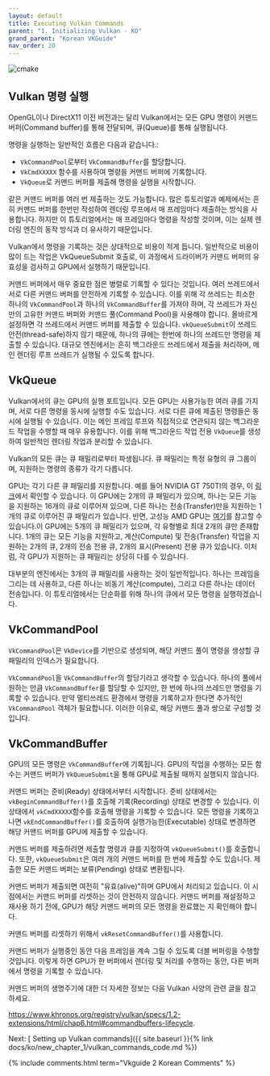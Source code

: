 ```yaml
---
layout: default
title: Executing Vulkan Commands
parent: "1. Initializing Vulkan - KO"
grand_parent: "Korean VKGuide"
nav_order: 20
---
```



![cmake]({{site.baseurl}}/diagrams/vkcommands.png)

## Vulkan 명령 실행
OpenGL이나 DirectX11 이전 버전과는 달리 Vulkan에서는 모든 GPU 명령이 커맨드 버퍼(Command buffer)를 통해 전달되며, 큐(Queue)를 통해 실행됩니다.

명령을 실행하는 일반적인 흐름은 다음과 같습니다.:
- `VkCommandPool`로부터 `VkCommandBuffer`를 할당합니다.
- `VkCmdXXXXX` 함수를 사용하여 명령을 커맨드 버퍼에 기록합니다.
- `VkQueue`로 커맨드 버퍼를 제출해 명령을 실행을 시작합니다.

같은 커맨드 버퍼를 여러 번 제출하는 것도 가능합니다. 많은 튜토리얼과 예제에서는 흔히 커맨드 버퍼를 한번만 작성하여 렌더링 루프에서 매 프레임마다 제출하는 방식을 사용합니다. 하지만 이 튜토리얼에서는 매 프레임마다 명령을 작성할 것이며, 이는 실제 렌더링 엔진의 동작 방식과 더 유사하기 때문입니다.

Vulkan에서 명령을 기록하는 것은 상대적으로 비용이 적게 듭니다. 일반적으로 비용이 많이 드는 작업은 VkQueueSubmit 호출로, 이 과정에서 드라이버가 커맨드 버퍼의 유효성을 검사하고 GPU에서 실행하기 때문입니다.

커맨드 버퍼에서 매우 중요한 점은 병렬로 기록할 수 있다는 것입니다. 여러 쓰레드에서 서로 다른 커맨드 버퍼를 안전하게 기록할 수 있습니다. 이를 위해 각 쓰레드는 최소한 하나의 `VkCommandPool`과 하나의 `VkCommandBuffer`를 가져야 하며, 각 쓰레드가 자신만의 고유한 커맨드 버퍼와 커맨드 풀(Command Pool)을 사용해야 합니다. 올바르게 설정하면 각 쓰레드에서 커맨드 버퍼를 제출할 수 있습니다. `vkQueueSubmit`이 쓰레드 안전(thread-safe)하지 않기 때문에, 하나의 큐에는 한번에 하나의 쓰레드만 명령을 제출할 수 있습니다. 대규모 엔진에서는 흔히 백그라운드 쓰레드에서 제출을 처리하며, 메인 렌더링 루프 쓰레드가 실행될 수 있도록 합니다.

## VkQueue
Vulkan에서의 큐는 GPU의 실행 포트입니다. 모든 GPU는 사용가능한 여러 큐를 가지며, 서로 다른 명령을 동시에 실행할 수도 있습니다. 서로 다른 큐에 제출된 명령들은 동시에 실행될 수 있습니다. 이는 메인 프레임 루프와 직접적으로 연관되지 않는 백그라운드 작업을 수행할 때 매우 유용합니다. 이를 위해 백그라운드 작업 전용 `VkQueue`를 생성하여 일반적인 렌더링 작업과 분리할 수 있습니다.

Vulkan의 모든 큐는 큐 패밀리로부터 파생됩니다. 큐 패밀리는 특정 유형의 큐 그룹이며, 지원하는 명령의 종류가 각기 다릅니다.

GPU는 각기 다른 큐 패밀리를 지원합니다. 예를 들어 NVIDIA GT 750TI의 경우, 이 [링크](https://vulkan.gpuinfo.org/displayreport.php?id=8859#queuefamilies)에서 확인할 수 있습니다. 이 GPU에는 2개의 큐 패밀리가 있으며, 하나는 모든 기능을 지원하는 16개의 큐로 이루어져 있으며, 다른 하나는 전송(Transfer)만을 지원하는 1개의 큐로 이루어진 큐 패밀리가 있습니다. 반면, 고성능 AMD GPU는 [여기](https://vulkan.gpuinfo.org/displayreport.php?id=24407#queuefamilies)를 참고할 수 있습니다.이 GPU에는 5개의 큐 패밀리가 있으며, 각 유형별로 최대 2개의 큐만 존재합니다. 1개의 큐는 모든 기능을 지원하고, 계산(Compute) 및 전송(Transfer) 작업을 지원하는 2개의 큐, 2개의 전송 전용 큐, 2개의 표시(Present) 전용 큐가 있습니다. 이처럼, 각 GPU가 지원하는 큐 패밀리는 상당히 다를 수 있습니다.

대부분의 엔진에서는 3개의 큐 패밀리를 사용하는 것이 일반적입니다. 하나는 프레임을 그리는 데 사용하고, 다른 하나는 비동기 계산(compute), 그리고 다른 하나는 데이터 전송입니다. 이 튜토리얼에서는 단순화를 위해 하나의 큐에서 모든 명령을 실행하겠습니다.

## VkCommandPool
`VkCommandPool`은 `VkDevice`를 기반으로 생성되며, 해당 커맨드 풀이 명령을 생성할 큐 패밀리의 인덱스가 필요합니다.

`VkCommandPool`을 `VkCommandBuffer`의 할당기라고 생각할 수 있습니다. 하나의 풀에서 원하는 만큼 `VkCommandBuffer`를 할당할 수 있지만, 한 번에 하나의 쓰레드만 명령을 기록할 수 있습니다. 만약 멀티쓰레드 환경에서 명령을 기록하고자 한다면 추가적인 `VkCommandPool` 객체가 필요합니다. 이러한 이유로, 해당 커맨드 풀과 쌍으로 구성할 것입니다.

## VkCommandBuffer

GPU의 모든 명령은 `VkCommandBuffer`에 기록됩니다. GPU의 작업을 수행하는 모든 함수는 커맨드 버퍼가 `VkQueueSubmit`을 통해 GPU로 제출될 때까지 실행되지 않습니다.

커맨드 버퍼는 준비(Ready) 상태에서부터 시작합니다. 준비 상태에서는 `vkBeginCommandBuffer()`를 호출해 기록(Recording) 상태로 변경할 수 있습니다. 이 상태에서 `vkCmdXXXXX`함수를 호출해 명령을 기록할 수 있습니다. 모든 명령을 기록하고 나면 `vkEndCommandBuffer()`를 호출하여 실행가능한(Executable) 상태로 변경하면 해당 커맨드 버퍼를 GPU에 제출할 수 있습니다.

커맨드 버퍼를 제출하려면 제출할 명령과 큐를 지정하여 `vkQueueSubmit()`를 호출합니다. 또한, `vkQueueSubmit`은 여러 개의 커맨드 버퍼를 한 번에 제출할 수도 있습니다. 제출한 모든 커맨드 버퍼는 보류(Pending) 상태로 변환됩니다.

커맨드 버퍼가 제출되면 여전히 "유효(alive)"하며 GPU에서 처리되고 있습니다. 이 시점에서는 커맨드 버퍼를 리셋하는 것이 안전하지 않습니다. 커맨드 버퍼를 재설정하고 재사용 하기 전에, GPU가 해당 커맨드 버퍼의 모든 명령을 완료했는 지 확인해야 합니다.

커맨드 버퍼를 리셋하기 위해서 `vkResetCommandBuffer()`를 사용합니다.

커맨드 버퍼가 실행중인 동안 다음 프레임을 계속 그릴 수 있도록 더블 버퍼링을 수행할 것입니다. 이렇게 하면 GPU가 한 버퍼에서 렌더링 및 처리를 수행하는 동안, 다른 버퍼에서 명령을 기록할 수 있습니다.

커맨드 버퍼의 생명주기에 대한 더 자세한 정보는 다음 Vulkan 사양의 관련 글을 참고하세요.

<https://www.khronos.org/registry/vulkan/specs/1.2-extensions/html/chap6.html#commandbuffers-lifecycle>.


Next: [ Setting up Vulkan commands]({{ site.baseurl }}{% link docs/ko/new_chapter_1/vulkan_commands_code.md %})  

{% include comments.html term="Vkguide 2 Korean Comments" %}


